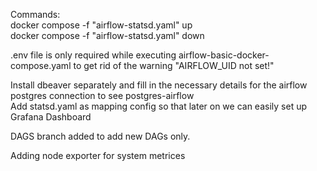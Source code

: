 Commands: <br>
docker compose -f "airflow-statsd.yaml" up <br>
docker compose -f "airflow-statsd.yaml" down

.env file is only required while executing airflow-basic-docker-compose.yaml to get rid of the warning "AIRFLOW_UID not set!"

Install dbeaver separately and fill in the necessary details for the airflow postgres connection to see postgres-airflow <br>
Add statsd.yaml as mapping config so that later on we can easily set up Grafana Dashboard

DAGS branch added to add new DAGs only.


Adding node exporter for system metrices